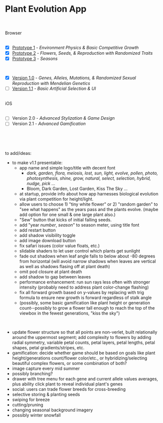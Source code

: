 # Plant Evolution App

<br>
<br>
Browser
<br>
<br>

- [X] [Prototype 1](https://github.com/matthewmain/plant_evolution_app/tree/master/prototypes/prototype_1) - _Environment Physics & Basic Competitive Growth_  
- [X] [Prototype 2](https://github.com/matthewmain/plant_evolution_app/tree/master/prototypes/prototype_2) - _Flowers, Seeds, & Reproduction with Randomized Traits_  
- [X] [Prototype 3](https://github.com/matthewmain/plant_evolution_app/tree/master/prototypes/prototype_3) - _Seasons_

<br>

- [X] [Version 1.0](https://github.com/matthewmain/plant_evolution_app/tree/master/builds/v1.0) - _Genes, Alleles, Mutations, & Randomized Sexual Reproduction with Mendelian Genetics_
- [ ] [Version 1.1](https://github.com/matthewmain/plant_evolution_app/tree/master/builds/v1.1) - _Basic Artificial Selection & UI_

<br>
iOS
<br>
<br>

- [ ] Version 2.0 - _Advanced Stylization & Game Design_ 
- [ ] Version 2.1 - _Advanced Gamification_

<br>
<br>
<br>

to add/ideas:

 - to make v1.1 presentable: 
   - app name and simple logo/title with decent font 
     - _dark, garden, flora, meiosis, lost, sun, light, evolve, pollen, photo, photosynthesis, shine, grow, natural, select, selection, hybrid, nudge, pick ..._ 
     - Bloom, Dark Garden, Lost Garden, Kiss The Sky ... 
   - at startup, provide info about how app harnesses biological evolution via plant competition for height/light.
   - allow users to choose 1) "tiny white flower" or 2) "random garden" to "see what happens" as the years pass and the plants evolve. (maybe add option for one small & one large plant also.)
   - "Sew" button that kicks of initial falling seeds.
   - add "year _number_, _season_" to season meter, using title font 
   - add restart button
   - add shadow visibility toggle
   - add image download button
   - fix safari issues (color value floats, etc.)
   - slidable shaders to let user control which plants get sunlight
   - fade out shadows when leaf angle falls to below about -80 degrees from horizontal (will avoid narrow shadows when leaves are vertical as well as shadows flasing off at plant death)
   - omit pod closure at plant death
   - add shadow to gap between leaves
   - performance enhancement: run sun rays less often with stronger intensity (probably need to address plant color-change flashing)
   - fix all forward growth based on y-values by replacing with trig formula to ensure new growth is forward regardless of stalk angle
   - (possibly, some basic gamification like plant height or generation count--possibly to grow a flower tall enough to reach the top of the viewbox in the fewest generations, "kiss the sky")
   
<br>

 - update flower structure so that all points are non-verlet, built relationally around the uppermost segment; add complexity to flowers by adding radial symmetry, variable petal counts, petal layers, petal lengths, petal shapes, petal gradients/stripes, etc.
 - gamification: decide whether game should be based on goals like plant height/generations count/flower color/etc., or hybridizing/selecting beautiful complex flowers, or some combination of both?
 - image capture every mid summer
 - possibly branching?
 - drawer with tree menu for each gene and current allele values averages, plus ability click plant to reveal individual plant's genes
 - social: users can trade flower breeds for cross-breeding
 - selective storing & planting seeds
 - swiping for breeze
 - cutting/pruning
 - changing seasonal background imagery
 - possibly winter snowfall




